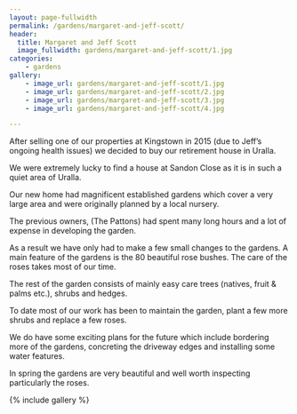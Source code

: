 ```yaml
---
layout: page-fullwidth
permalink: /gardens/margaret-and-jeff-scott/
header:
  title: Margaret and Jeff Scott
  image_fullwidth: gardens/margaret-and-jeff-scott/1.jpg
categories:
    - gardens
gallery:
    - image_url: gardens/margaret-and-jeff-scott/1.jpg
    - image_url: gardens/margaret-and-jeff-scott/2.jpg
    - image_url: gardens/margaret-and-jeff-scott/3.jpg
    - image_url: gardens/margaret-and-jeff-scott/4.jpg

---
```


After selling one of our properties at Kingstown in 2015 (due to Jeff’s ongoing health issues) we decided to buy our retirement house in Uralla.

We were extremely lucky to find a house at Sandon Close as it is in such a quiet area of Uralla.

Our new home had magnificent established gardens which cover a very large area and were originally planned by a local nursery.

The previous owners, (The Pattons) had spent many long hours and a lot of expense in developing the garden.

As a result we have only had to make a few small changes to the gardens. A main feature of the gardens is the 80 beautiful rose bushes. The care of the roses takes most of our time.

The rest of the garden consists of mainly easy care trees (natives, fruit & palms etc.), shrubs and hedges. 

To date most of our work has been to maintain the garden, plant a few more shrubs and replace a few roses.

We do have some exciting plans for the future which include bordering more of the gardens, concreting the driveway edges and installing some water features. 

In spring the gardens are very beautiful and well worth inspecting particularly the roses. 

{% include gallery %}
